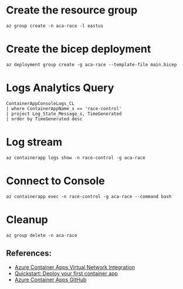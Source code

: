 # Create the resource group

``` shell
az group create -n aca-race -l eastus
```

# Create the bicep deployment

``` shell
az deployment group create -g aca-race --template-file main.bicep
```

# Logs Analytics Query

``` shell
ContainerAppConsoleLogs_CL 
| where ContainerAppName_s == 'race-control' 
| project Log_State_Message_s, TimeGenerated 
| order by TimeGenerated desc 
```

# Log stream

``` shell
az containerapp logs show -n race-control -g aca-race
```

# Connect to Console

``` shell
az containerapp exec -n race-control -g aca-race --command bash
```

# Cleanup

``` shell
az group delete -n aca-race
```

## References:

* [Azure Container Apps Virtual Network Integration](https://techcommunity.microsoft.com/t5/apps-on-azure-blog/azure-container-apps-virtual-network-integration/ba-p/3096932)
* [Quickstart: Deploy your first container app](https://docs.microsoft.com/en-us/azure/container-apps/get-started?ocid=AID3042118&tabs=bash)
* [Azure Container Apps GitHub](https://github.com/microsoft/azure-container-apps)